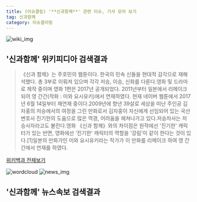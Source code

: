 ```yaml
---
title: (이슈클립) '**신과함께**' 관련 이슈, 기사 모아 보기
tag: 신과함께
category: 이슈클리핑
---
```

![wiki_img](https://user-images.githubusercontent.com/42597476/44503234-41136a80-a6d0-11e8-9071-6fc6418eafe4.png)
## **'**신과함께**'** 위키피디아 검색결과
>《신과 함께》는 주호민의 웹툰이다. 한국의 민속 신들을 현대적 감각으로 재해석했다. 총 3부로 이뤄져 있으며 각각 저승, 이승, 신화를 다룬다.영화 및 드라마로 제작 중이며 영화 1편은 2017년 공개되었다. 2011년부터 일본에서 리메이크되어 영 간간(작화 : 미와 요시유키)에서 연재하였다. 현재 네이버 웹툰에서 2017년 6월 14일부터 재연재 중이다.2009년에 향년 39살로 세상을 떠난 주인공 김자홍의 저승에서의 여정을 그린 만화로서 김자홍이 자신에게 선임되어 있는 국선변호사 진기한의 도움으로 많은 역경, 어려움을 헤쳐나가고 있다.저승차사는 저승사자라고도 불린다.영화 《신과 함께》와의 차이점은 원작에선 '진기한' 캐릭터가 있는 반면, 영화에선 '진기한' 캐릭터의 역할을 '강림'이 같이 한다는 것이 있다.[1]일본의 만화가인 미와 요시유키라는 작가가 이 만화를 리메이크 하여 영 간간에서 연재를 하였다.

<a href="https://ko.wikipedia.org/wiki/신과함께" target="_blank">위키백과 전체보기</a>

![wordcloud](https://s3.ap-northeast-2.amazonaws.com/lyrics101-wordcloud/2018-09-20-1537381254.png)
![news_img](https://user-images.githubusercontent.com/42597476/44507050-1206f400-a6e4-11e8-8d98-7ffbfebb353f.png)
## **'**신과함께**'** 뉴스속보 검색결과

